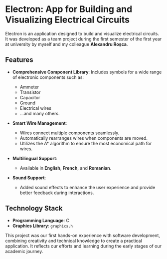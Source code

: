 # Electron: App for Building and Visualizing Electrical Circuits

Electron is an application designed to build and visualize electrical circuits. It was developed as a team project during the first semester of the first year at university by myself and my colleague **Alexandru Roșca**.

## Features

- **Comprehensive Component Library**: Includes symbols for a wide range of electronic components such as:
  - Ammeter
  - Transistor
  - Capacitor
  - Ground
  - Electrical wires
  - ...and many others.
  
- **Smart Wire Management**:
  - Wires connect multiple components seamlessly.
  - Automatically rearranges wires when components are moved.
  - Utilizes the A* algorithm to ensure the most economical path for wires.

- **Multilingual Support**:
  - Available in **English**, **French**, and **Romanian**.
 
- **Sound Support**:
  - Added sound effects to enhance the user experience and provide better feedback during interactions.

## Technology Stack

- **Programming Language**: C
- **Graphics Library**: `graphics.h`

This project was our first hands-on experience with software development, combining creativity and technical knowledge to create a practical application. It reflects our efforts and learning during the early stages of our academic journey.
